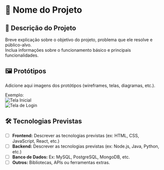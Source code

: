 # 📌 Nome do Projeto

## 📖 Descrição do Projeto
Breve explicação sobre o objetivo do projeto, problema que ele resolve e público-alvo.  
Inclua informações sobre o funcionamento básico e principais funcionalidades.  

## 🖼️ Protótipos
Adicione aqui imagens dos protótipos (wireframes, telas, diagramas, etc.).

Exemplo:  
![Tela Inicial](./imagens/prototipo1.png)  
![Tela de Login](./imagens/prototipo2.png)  

## 🛠 Tecnologias Previstas
- [ ] **Frontend:** Descrever as tecnologias previstas (ex: HTML, CSS, JavaScript, React, etc.)
- [ ] **Backend:** Descrever as tecnologias previstas (ex: Node.js, Java, Python, etc.)
- [ ] **Banco de Dados:** Ex: MySQL, PostgreSQL, MongoDB, etc.
- [ ] **Outros:** Bibliotecas, APIs ou ferramentas extras.
